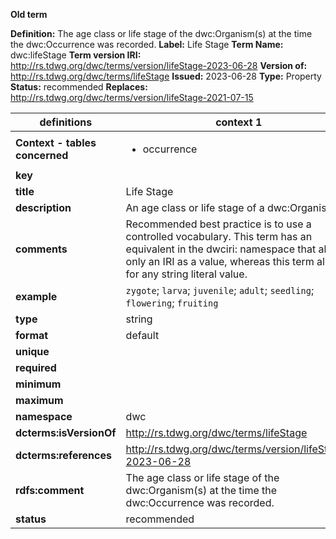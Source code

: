 **Old term**

**Definition:** The age class or life stage of the dwc:Organism(s) at the time the dwc:Occurrence was recorded.
**Label:** Life Stage
**Term Name:** dwc:lifeStage
**Term version IRI:** http://rs.tdwg.org/dwc/terms/version/lifeStage-2023-06-28
**Version of:** http://rs.tdwg.org/dwc/terms/lifeStage
**Issued:** 2023-06-28
**Type:** Property
**Status:** recommended
**Replaces:** http://rs.tdwg.org/dwc/terms/version/lifeStage-2021-07-15


| definitions | context 1 |
|-|-|
| **Context - tables concerned** | <ul><li>occurrence</li></ul> |
| **key** |  |
| **title** | Life Stage |
| **description** | An age class or life stage of a dwc:Organism. |
| **comments** | Recommended best practice is to use a controlled vocabulary. This term has an equivalent in the dwciri: namespace that allows only an IRI as a value, whereas this term allows for any string literal value. |
| **example** | `zygote`; `larva`; `juvenile`; `adult`; `seedling`; `flowering`; `fruiting` |
| **type** | string |
| **format** | default |
| **unique** |  |
| **required** |  |
| **minimum** |  |
| **maximum** |  |
| **namespace** | dwc |
| **dcterms:isVersionOf** | http://rs.tdwg.org/dwc/terms/lifeStage |
| **dcterms:references** | http://rs.tdwg.org/dwc/terms/version/lifeStage-2023-06-28 |
| **rdfs:comment** | The age class or life stage of the dwc:Organism(s) at the time the dwc:Occurrence was recorded. |
| **status** | recommended |

